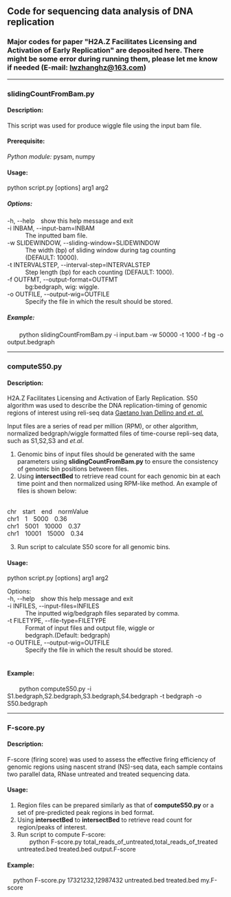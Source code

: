 ## Code for sequencing data analysis of DNA replication

### Major codes for paper "H2A.Z Facilitates Licensing and Activation of Early Replication" are deposited here. There might be some error during running them, please let me know if needed (E-mail: lwzhanghz@163.com)

---
### slidingCountFromBam.py
#### Description:
This script was used for produce wiggle file using the input bam file.
#### Prerequisite:
*Python module:* pysam, numpy
#### Usage:
python script.py [options] arg1 arg2

##### Options:
  -h, --help&emsp;show this help message and exit</br>
  -i INBAM, --input-bam=INBAM</br>
  &emsp;&emsp;&emsp;The inputted bam file.</br>
  -w SLIDEWINDOW, --sliding-window=SLIDEWINDOW</br>
&emsp;&emsp;&emsp;The width (bp) of sliding window during tag counting</br>
&emsp;&emsp;&emsp;(DEFAULT: 10000).</br>
  -t INTERVALSTEP, --interval-step=INTERVALSTEP</br>
&emsp;&emsp;&emsp;Step length (bp) for each counting (DEFAULT: 1000).</br>
  -f OUTFMT, --output-format=OUTFMT</br>
&emsp;&emsp;&emsp;bg:bedgraph, wig: wiggle.</br>
  -o OUTFILE, --output-wig=OUTFILE</br>
&emsp;&emsp;&emsp;Specify the file in which the result should be stored.</br>
##### Example:</br>
&emsp;&emsp;python slidingCountFromBam.py -i input.bam -w 50000 -t 1000 -f bg -o output.bedgraph</br>

---
### computeS50.py</br>
#### Description:</br>
H2A.Z Facilitates Licensing and Activation of Early Replication. S50 algorithm was used to describe the DNA replication-timing of genomic regions of interest using reli-seq data [Gaetano Ivan Dellino and *et. al.*](https://www.ncbi.nlm.nih.gov/pmc/articles/PMC3530669/)

Input files are a series of read per million (RPM), or other algorithm, normalized bedgraph/wiggle formatted files of time-course repli-seq data, such as S1,S2,S3 and *et.al*.</br>
1. Genomic bins of input files should be generated with the same parameters using **slidingCountFromBam.py** to ensure the consistency of genomic bin positions between files.</br>
2. Using **intersectBed** to retrieve read count for each genomic bin at each time point and then normalized using RPM-like method. An example of files is shown below:</br>

</br>chr&emsp;start&emsp;end&emsp;normValue<br/>
chr1&emsp;1&emsp;5000&emsp;0.36<br/>
chr1&emsp;5001&emsp;10000&emsp;0.37<br/>
chr1&emsp;10001&emsp;15000&emsp;0.34<br/>

3. Run script to calculate S50 score for all genomic bins.</br>

#### Usage:
python script.py [options] arg1 arg2

Options:</br>
  -h, --help&emsp;show this help message and exit</br>
  -i INFILES, --input-files=INFILES</br>
&emsp;&emsp;&emsp;The inputted wig/bedgraph files separated by comma.</br>
  -t FILETYPE, --file-type=FILETYPE</br>
&emsp;&emsp;&emsp;Format of input files and output file, wiggle or</br>
&emsp;&emsp;&emsp;bedgraph.(Default: bedgraph)</br>
  -o OUTFILE, --output-wig=OUTFILE</br>
&emsp;&emsp;&emsp;Specify the file in which the result should be stored.</br></br>

#### Example:
&emsp;&emsp;python computeS50.py -i S1.bedgraph,S2.bedgraph,S3.bedgraph,S4.bedgraph -t bedgraph -o S50.bedgraph

---
### F-score.py
#### Description:
F-score (firing score) was used to assess the effective firing efficiency of genomic regions using nascent strand (NS)-seq data, each sample contains two parallel data, RNase untreated and treated sequencing data.

#### Usage:
1. Region files can be prepared similarly as that of **computeS50.py** or a set of pre-predicted peak regions in bed format.</br>
2. Using **intersectBed** to **intersectBed** to retrieve read count for region/peaks of interest.</br>
3. Run script to compute F-score:</br>
&emsp;&emsp;python F-score.py total_reads_of_untreated,total_reads_of_treated untreated.bed treated.bed output.F-score</br>
   
#### Example:
&emsp;python F-score.py 17321232,12987432 untreated.bed treated.bed my.F-score
   
